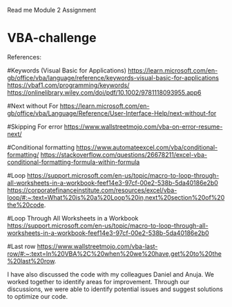 Read me Module 2 Assignment 
# VBA-challenge


References:

#Keywords (Visual Basic for Applications)
https://learn.microsoft.com/en-gb/office/vba/language/reference/keywords-visual-basic-for-applications
https://vbaf1.com/programming/keywords/ 
https://onlinelibrary.wiley.com/doi/pdf/10.1002/9781118093955.app6 

#Next without For
https://learn.microsoft.com/en-gb/office/vba/Language/Reference/User-Interface-Help/next-without-for

#Skipping For error 
https://www.wallstreetmojo.com/vba-on-error-resume-next/

#Conditional formatting 
https://www.automateexcel.com/vba/conditional-formatting/
https://stackoverflow.com/questions/26678211/excel-vba-conditional-formatting-formula-within-formula

#Loop 
https://support.microsoft.com/en-us/topic/macro-to-loop-through-all-worksheets-in-a-workbook-feef14e3-97cf-00e2-538b-5da40186e2b0
https://corporatefinanceinstitute.com/resources/excel/vba-loop/#:~:text=What%20is%20a%20Loop%20in,next%20section%20of%20the%20code.

#Loop Through All Worksheets in a Workbook
https://support.microsoft.com/en-us/topic/macro-to-loop-through-all-worksheets-in-a-workbook-feef14e3-97cf-00e2-538b-5da40186e2b0

#Last row 
https://www.wallstreetmojo.com/vba-last-row/#:~:text=In%20VBA%2C%20when%20we%20have,get%20to%20the%20last%20row.

I have also discussed the code with my colleagues Daniel and Anuja. We worked together to identify areas for improvement. Through our discussions, we were able to identify potential issues and suggest solutions to optimize our code.
